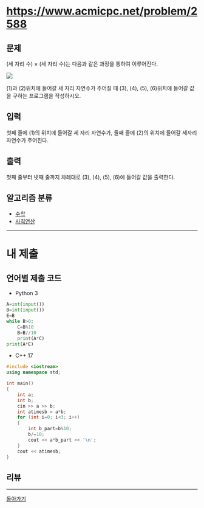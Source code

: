 # https://www.acmicpc.net/problem/2588


## 문제

(세 자리 수) × (세 자리 수)는 다음과 같은 과정을 통하여 이루어진다.

![](https://www.acmicpc.net/upload/images/f5NhGHVLM4Ix74DtJrwfC97KepPl27s%20(1).png)

(1)과 (2)위치에 들어갈 세 자리 자연수가 주어질 때 (3), (4), (5), (6)위치에 들어갈 값을 구하는 프로그램을 작성하시오.

## 입력

첫째 줄에 (1)의 위치에 들어갈 세 자리 자연수가, 둘째 줄에 (2)의 위치에 들어갈 세자리 자연수가 주어진다.

## 출력

첫째 줄부터 넷째 줄까지 차례대로 (3), (4), (5), (6)에 들어갈 값을 출력한다.

## 알고리즘 분류

- [수학](https://www.acmicpc.net/problem/tag/124)
- [사칙연산](https://www.acmicpc.net/problem/tag/121)

---
# 내 제출

## 언어별 제출 코드

- Python 3
```python
A=int(input())
B=int(input())
E=B
while B>0:
    C=B%10
    B=B//10
    print(A*C)
print(A*E)
```

- C++ 17
```c++
#include <iostream>
using namespace std;

int main()
{
    int a;
    int b;
    cin >> a >> b;
    int atimesb = a*b;
    for (int i=0; i<3; i++)
    {
        int b_part=b%10;
        b/=10;
        cout << a*b_part << '\n';
    }
    cout << atimesb;
}
```

## 리뷰




---
[돌아가기](../Step.md)